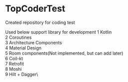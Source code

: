# TopCoderTest
Created repository for coding test

Used below support library for development 
1 Kotlin \
2 Coroutines\
3 Architecture Components\
4 Material Design\
5 Room components(Not implemented, but can add later)\
6 Coil-kt\
7 Retrofit\
8 Moshi\
9 Hilt + Dagger\
